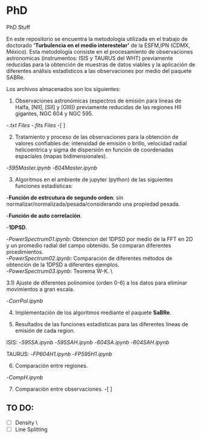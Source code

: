 # PhD
PhD Stuff

En este repositorio se encuentra la metodología utilizada en el trabajo de doctorado **'Turbulencia en el medio interestelar'** de la ESFM,IPN (CDMX, México). Esta metodología consiste en el procesamiento de observaciones astronomicas (instrumentos: ISIS y TAURUS del WHT) previamente reducidas para la obtención de muestras de datos viables y la aplicación de diferentes análisis estadísticos a las observaciones por medio del paquete SABRe.

Los archivos almacenados son los siguientes:

1) Observaciones astronómicas (espectros de emisión para lineas de Halfa, [NII], [SII] y [OIII]) previamente reducidas de las regiones HII gigantes, NGC 604 y NGC 595.

-*.txt Files*
-*.fits Files* -[ ] 

2) Tratamiento y proceso de las observaciones para la obtención de valores confiables de: 
intensidad de emisión o brillo, velocidad radial helicoentrica y sigma de dispersión 
en función de coordenadas espaciales (mapas bidimensionales).

-*595Master.ipynb*
-*604Master.ipynb*

3) Algoritmos en el ambiente de jupyter (python) de las siguientes funciones estadisticas:

-**Función de estrcutura de segundo orden**: sin normalizar/normalizada/pesada/considerando una propiedad pesada.

-**Función de auto correlación**.

-**1DPSD**.

-*PowerSpectrum01.ipynb*: Obtencion del 1DPSD por medio de la FFT en 2D y un promedio radial del campo obtenido. Se comparan diferentes prcedimientos. \
-*PowerSpectrum02.ipynb*: Comparación de diferentes métodos de obtención de la 1DPSD a diferentes ejemplos. \
-*PowerSpectrum03.ipynb*: Teorema W-K. \

3.1) Ajuste de diferentes polinomios (orden 0-6) a los datos para eliminar movimientos a gran escala.

-*CorrPol.ipynb*

4) Implementación de los algoritmos mediante el paquete **SaBRe**.

5) Resultados de las funciones estadisticas para las diferentes líneas de emisión de cada region.

ISIS:
-*595SA.ipynb*
-*595SAH.ipynb*
-*604SA.ipynb*
-*604SAH.ipynb*

TAURUS:
-*FP604H1.ipynb*
-*FP595H1.ipynb*

6) Comparación entre regiones.

-*CompH.ipynb*

7) Comparación entre observaciones. -[ ] 

## TO DO:

-[ ] Density \
-[ ] Line Splitting
